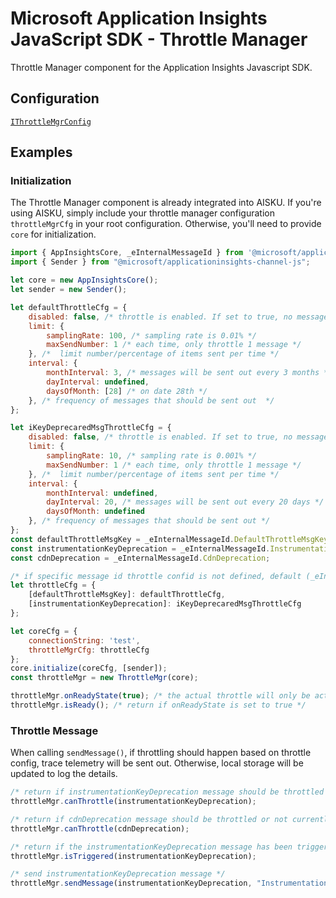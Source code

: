 # Microsoft Application Insights JavaScript SDK - Throttle Manager

Throttle Manager component for the Application Insights Javascript SDK.

## Configuration

[`IThrottleMgrConfig`](https://github.com/microsoft/ApplicationInsights-JS/blob/main/shared/AppInsightsCommon/src/Interfaces/IThrottleMgr.ts)

## Examples

### Initialization

The Throttle Manager component is already integrated into AISKU. If you're using AISKU, simply include your throttle manager configuration `throttleMgrCfg` in your root configuration. Otherwise, you'll need to provide `core` for initialization.

```javascript
import { AppInsightsCore, _eInternalMessageId } from '@microsoft/applicationinsights-core-js"';
import { Sender } from "@microsoft/applicationinsights-channel-js";

let core = new AppInsightsCore();
let sender = new Sender();

let defaultThrottleCfg = {
    disabled: false, /* throttle is enabled. If set to true, no messages will be sent out */
    limit: {
        samplingRate: 100, /* sampling rate is 0.01% */
        maxSendNumber: 1 /* each time, only throttle 1 message */
    }, /*  limit number/percentage of items sent per time */
    interval: {
        monthInterval: 3, /* messages will be sent out every 3 months */
        dayInterval: undefined,
        daysOfMonth: [28] /* on date 28th */
    }, /* frequency of messages that should be sent out  */
};

let iKeyDeprecaredMsgThrottleCfg = {
    disabled: false, /* throttle is enabled. If set to true, no messages will be sent out */
    limit: {
        samplingRate: 10, /* sampling rate is 0.001% */
        maxSendNumber: 1 /* each time, only throttle 1 message */
    }, /*  limit number/percentage of items sent per time */
    interval: {
        monthInterval: undefined,
        dayInterval: 20, /* messages will be sent out every 20 days */
        daysOfMonth: undefined
    }, /* frequency of messages that should be sent out */
};
const defaultThrottleMsgKey = _eInternalMessageId.DefaultThrottleMsgKey;
const instrumentationKeyDeprecation = _eInternalMessageId.InstrumentationKeyDeprecation;
const cdnDeprecation = _eInternalMessageId.CdnDeprecation;

/* if specific message id throttle confid is not defined, default (_eInternalMessageId.DefaultThrottleMsgKey) config will be used */
let throttleCfg = {
    [defaultThrottleMsgKey]: defaultThrottleCfg,
    [instrumentationKeyDeprecation]: iKeyDeprecaredMsgThrottleCfg
};

let coreCfg = {
    connectionString: 'test',
    throttleMgrCfg: throttleCfg
};
core.initialize(coreCfg, [sender]);
const throttleMgr = new ThrottleMgr(core);

throttleMgr.onReadyState(true); /* the actual throttle will only be activated after onReadyState is set to true */
throttleMgr.isReady(); /* return if onReadyState is set to true */

```

### Throttle Message

When calling `sendMessage()`, if throttling should happen based on throttle config, trace telemetry will be sent out. Otherwise, local storage will be updated to log the details.

```javascript
/* return if instrumentationKeyDeprecation message should be throttled or not currently based on throttleCfg[instrumentationKeyDeprecation] */
throttleMgr.canThrottle(instrumentationKeyDeprecation);

/* return if cdnDeprecation message should be throttled or not currently. Since throttle manager config for cdnDeprecation is not defined, therefore defaultThrottleMsgKey config will be used */
throttleMgr.canThrottle(cdnDeprecation);

/* return if the instrumentationKeyDeprecation message has been triggered or not on the current date. For each key, throttling will only be triggered once per day.*/
throttleMgr.isTriggered(instrumentationKeyDeprecation);

/* send instrumentationKeyDeprecation message */
throttleMgr.sendMessage(instrumentationKeyDeprecation, "Instrumentation Key Deprecation Message");

```
